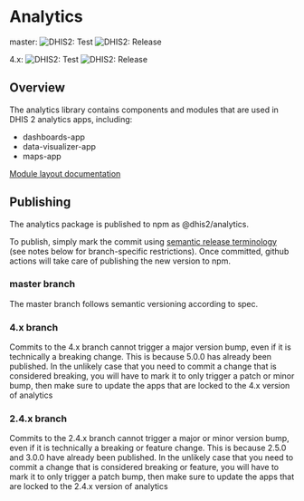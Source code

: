 # Analytics

master: ![DHIS2: Test](https://github.com/dhis2/analytics/workflows/DHIS2:%20Test/badge.svg) ![DHIS2: Release](https://github.com/dhis2/analytics/workflows/DHIS2:%20Release/badge.svg)

4.x:
![DHIS2: Test](https://github.com/dhis2/analytics/workflows/DHIS2:%20Test/badge.svg?branch=4.x) ![DHIS2: Release](https://github.com/dhis2/analytics/workflows/DHIS2:%20Release/badge.svg?branch=4.x)

## Overview

The analytics library contains components and modules that are used in DHIS 2 analytics apps, including:

-   dashboards-app
-   data-visualizer-app
-   maps-app

[Module layout documentation](./docs/module-layout.md)

## Publishing

The analytics package is published to npm as @dhis2/analytics.

To publish, simply mark the commit using [semantic release terminology](https://github.com/angular/angular.js/blob/master/DEVELOPERS.md#-git-commit-guidelines) (see notes below for branch-specific restrictions). Once committed, github actions will take care of publishing the new version to npm.

### master branch

The master branch follows semantic versioning according to spec.

### 4.x branch

Commits to the 4.x branch cannot trigger a major version bump, even if it is technically a breaking change. This is because 5.0.0 has already been published. In the unlikely case that you need to commit a change that is considered breaking, you will have to mark it to only trigger a patch or minor bump, then make sure to update the apps that are locked to the 4.x version of analytics

### 2.4.x branch

Commits to the 2.4.x branch cannot trigger a major or minor version bump, even if it is technically a breaking or feature change. This is because 2.5.0 and 3.0.0 have already been published. In the unlikely case that you need to commit a change that is considered breaking or feature, you will have to mark it to only trigger a patch bump, then make sure to update the apps that are locked to the 2.4.x version of analytics

